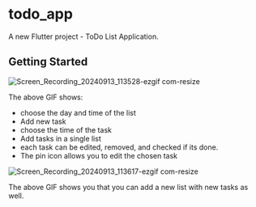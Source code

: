 # todo_app

A new Flutter project - ToDo List Application.

## Getting Started

![Screen_Recording_20240913_113528-ezgif com-resize](https://github.com/user-attachments/assets/9a50a402-2146-4c3c-bcd3-6bf331901ee1)

The above GIF shows:
- choose the day and time of the list
- Add new task
- choose the time of the task
- Add tasks in a single list
- each task can be edited, removed, and checked if its done.
- The pin icon allows you to edit the chosen task


![Screen_Recording_20240913_113617-ezgif com-resize](https://github.com/user-attachments/assets/8527d2f4-29b6-412e-b2a6-1448589ae963)

The above GIF shows you that you can add a new list with new tasks as well.



